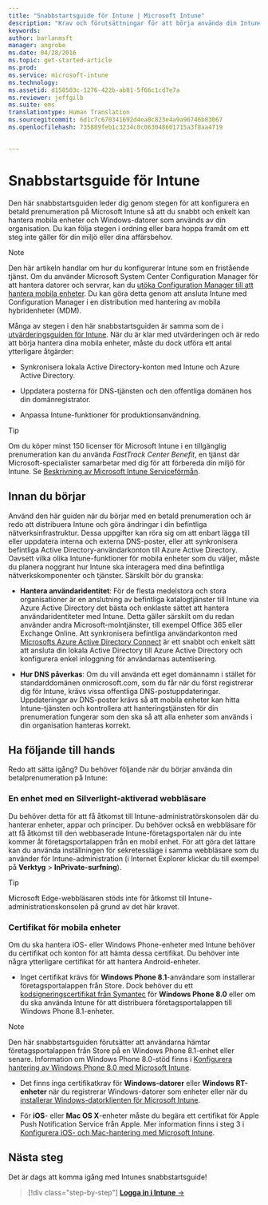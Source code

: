 ```yaml
---
title: "Snabbstartsguide för Intune | Microsoft Intune"
description: "Krav och förutsättningar för att börja använda din Intune-prenumeration"
keywords: 
author: barlanmsft
manager: angrobe
ms.date: 04/28/2016
ms.topic: get-started-article
ms.prod: 
ms.service: microsoft-intune
ms.technology: 
ms.assetid: d158503c-1276-422b-ab81-5f66c1cd7e7a
ms.reviewer: jeffgilb
ms.suite: ems
translationtype: Human Translation
ms.sourcegitcommit: 6d1c7c670341692d4ea0c823e4a9a96746b83067
ms.openlocfilehash: 735889feb1c3234c0c063048601715a3f8aa4719


---
```



# Snabbstartsguide för Intune
Den här snabbstartsguiden leder dig genom stegen för att konfigurera en betald prenumeration på Microsoft Intune så att du snabbt och enkelt kan hantera mobila enheter och Windows-datorer som används av din organisation. Du kan följa stegen i ordning eller bara hoppa framåt om ett steg inte gäller för din miljö eller dina affärsbehov.

>[!NOTE]
>Den här artikeln handlar om hur du konfigurerar Intune som en fristående tjänst. Om du använder Microsoft System Center Configuration Manager för att hantera datorer och servrar, kan du [utöka Configuration Manager till att hantera mobila enheter](https://technet.microsoft.com/library/jj884158.aspx). Du kan göra detta genom att ansluta Intune med Configuration Manager i en distribution med hantering av mobila hybridenheter (MDM).

Många av stegen i den här snabbstartsguiden är samma som de i [utvärderingsguiden för Intune](/intune/understand-explore/get-started-with-a-30-day-trial-of-microsoft-intune). När du är klar med utvärderingen och är redo att börja hantera dina mobila enheter, måste du dock utföra ett antal ytterligare åtgärder:

-   Synkronisera lokala Active Directory-konton med Intune och Azure Active Directory.

-   Uppdatera posterna för DNS-tjänsten och den offentliga domänen hos din domänregistrator.

-   Anpassa Intune-funktioner för produktionsanvändning.

>[!TIP]
>Om du köper minst 150 licenser för Microsoft Intune i en tillgänglig prenumeration kan du använda *FastTrack Center Benefit*, en tjänst där Microsoft-specialister samarbetar med dig för att förbereda din miljö för Intune. Se [Beskrivning av Microsoft Intune Serviceförmån](https://technet.microsoft.com/library/mt228265.aspx).


## Innan du börjar
Använd den här guiden när du börjar med en betald prenumeration och är redo att distribuera Intune och göra ändringar i din befintliga nätverksinfrastruktur. Dessa uppgifter kan röra sig om att enbart lägga till eller uppdatera interna och externa DNS-poster, eller att synkronisera befintliga Active Directory-användarkonton till Azure Active Directory. Oavsett vilka olika Intune-funktioner för mobila enheter som du väljer, måste du planera noggrant hur Intune ska interagera med dina befintliga nätverkskomponenter och tjänster. Särskilt bör du granska:

-   **Hantera användaridentitet**: För de flesta medelstora och stora organisationer är en anslutning av befintliga katalogtjänster till Intune via Azure Active Directory det bästa och enklaste sättet att hantera användaridentiteter med Intune. Detta gäller särskilt om du redan använder andra Microsoft-molntjänster, till exempel Office 365 eller Exchange Online. Att synkronisera befintliga användarkonton med [Microsofts Azure Active Directory Connect](https://www.microsoft.com/download/details.aspx?id=47594) är ett snabbt och enkelt sätt att ansluta din lokala Active Directory till Azure Active Directory och konfigurera enkel inloggning för användarnas autentisering.

-   **Hur DNS påverkas**: Om du vill använda ett eget domännamn i stället för standarddomänen onmicrosoft.com, som du får när du först registrerar dig för Intune, krävs vissa offentliga DNS-postuppdateringar. Uppdateringar av DNS-poster krävs så att mobila enheter kan hitta Intune-tjänsten och kontrollera att hanteringstjänsten för din prenumeration fungerar som den ska så att alla enheter som används i din organisation hanteras korrekt.

## Ha följande till hands
Redo att sätta igång? Du behöver följande när du börjar använda din betalprenumeration på Intune:

### En enhet med en Silverlight-aktiverad webbläsare
Du behöver detta för att få åtkomst till Intune-administratörskonsolen där du hanterar enheter, appar och principer. Du behöver också en webbläsare för att få åtkomst till den webbaserade Intune-företagsportalen när du inte kommer åt företagsportalappen från en mobil enhet. För att göra det lättare kan du använda inställningen för sekretessläge i samma webbläsare som du använder för Intune-administration (i Internet Explorer klickar du till exempel på **Verktyg** &gt; **InPrivate-surfning**).

>[!TIP]
>Microsoft Edge-webbläsaren stöds inte för åtkomst till Intune-administrationskonsolen på grund av det här kravet.


### Certifikat för mobila enheter
Om du ska hantera iOS- eller Windows Phone-enheter med Intune behöver du certifikat och konton för att hämta dessa certifikat. Du behöver inte några ytterligare certifikat för att hantera Android-enheter.

- Inget certifikat krävs för **Windows Phone 8.1**-användare som installerar företagsportalappen från Store. Dock behöver du ett [kodsigneringscertifikat från Symantec](https://products.websecurity.symantec.com/orders/enrollment/microsoftCert.do) för **Windows Phone 8.0** eller om du ska använda Intune för att distribuera företagsportalappen till Windows Phone 8.1-enheter.

>[!NOTE]
>Den här snabbstartsguiden förutsätter att användarna hämtar företagsportalappen från Store på en Windows Phone 8.1-enhet eller senare. Information om Windows Phone 8.0-stöd finns i [Konfigurera hantering av Windows Phone 8.0 med Microsoft Intune](/Intune/deploy-use/set-up-windows-phone-8.0-management-with-microsoft-intune).

- Det finns inga certifikatkrav för **Windows-datorer** eller **Windows RT-enheter** när du registrerar Windows-datorer som enheter eller när du [installerar Windows-datorklienten för Microsoft Intune](/intune/deploy-use/install-the-windows-pc-client-with-microsoft-intune).

- För **iOS**- eller **Mac OS X**-enheter måste du begära ett certifikat för Apple Push Notification Service från Apple. Mer information finns i steg 3 i [Konfigurera iOS- och Mac-hantering med Microsoft Intune](/intune/deploy-use/set-up-ios-and-mac-management-with-microsoft-intune).

## Nästa steg
Det är dags att komma igång med Intunes snabbstartsguide!

>[!div class="step-by-step"]
[**Logga in i Intune** &rarr;](start-with-a-paid-subscription-to-microsoft-intune-step-1.md)



<!--HONumber=Aug16_HO4-->


